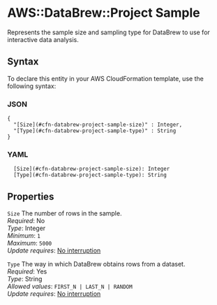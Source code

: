# AWS::DataBrew::Project Sample<a name="aws-properties-databrew-project-sample"></a>

Represents the sample size and sampling type for DataBrew to use for interactive data analysis\.

## Syntax<a name="aws-properties-databrew-project-sample-syntax"></a>

To declare this entity in your AWS CloudFormation template, use the following syntax:

### JSON<a name="aws-properties-databrew-project-sample-syntax.json"></a>

```
{
  "[Size](#cfn-databrew-project-sample-size)" : Integer,
  "[Type](#cfn-databrew-project-sample-type)" : String
}
```

### YAML<a name="aws-properties-databrew-project-sample-syntax.yaml"></a>

```
  [Size](#cfn-databrew-project-sample-size): Integer
  [Type](#cfn-databrew-project-sample-type): String
```

## Properties<a name="aws-properties-databrew-project-sample-properties"></a>

`Size` <a name="cfn-databrew-project-sample-size"></a>
The number of rows in the sample\.  
_Required_: No  
_Type_: Integer  
_Minimum_: `1`  
_Maximum_: `5000`  
_Update requires_: [No interruption](https://docs.aws.amazon.com/AWSCloudFormation/latest/UserGuide/using-cfn-updating-stacks-update-behaviors.html#update-no-interrupt)

`Type` <a name="cfn-databrew-project-sample-type"></a>
The way in which DataBrew obtains rows from a dataset\.  
_Required_: Yes  
_Type_: String  
_Allowed values_: `FIRST_N | LAST_N | RANDOM`  
_Update requires_: [No interruption](https://docs.aws.amazon.com/AWSCloudFormation/latest/UserGuide/using-cfn-updating-stacks-update-behaviors.html#update-no-interrupt)
